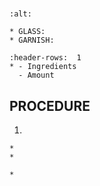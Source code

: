 # 

```{image} ../../images/
:alt: 
```

```{note}
* GLASS: 
* GARNISH: 
```

```{list-table}
:header-rows:  1
* - Ingredients
  - Amount
```

## PROCEDURE
1. 

```{important}
* 
* 
```

```{tip}
* 
```
